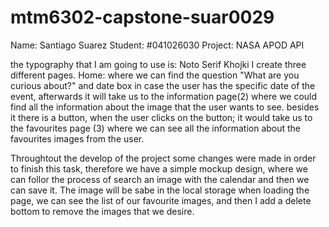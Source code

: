 # mtm6302-capstone-suar0029

Name: Santiago Suarez
Student: #041026030
Project: NASA APOD API

the typography that I am going to use is: Noto Serif Khojki
I create three different pages. Home: where we can find the question "What are you curious about?" and date box in case the user has the specific date of the event, afterwards it will take us to the information page(2) where we could find all the information about the image that the user wants to see. besides it there is a button, when the user clicks on the button; it would take us to the favourites page (3) where we can see all the information about the favourites images from the user.

Throughtout the develop of the project some changes were made in order to finish this task, therefore we have a simple mockup design, where we can follor the process of search an image with the calendar and then we can save it. The image will be sabe in the local storage when loading the page, we can see the list of our favourite images, and then I add a delete bottom to remove the images that we desire.